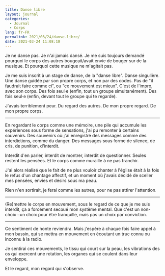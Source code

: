 ```yaml
---
title: Danse libre
layout: journal
categories:
  - Journal
  - Corps
lang: fr-FR
permalink: 2021/03/24/danse-libre/
date: 2021-03-24 11:08:10
---
```


Je ne danse pas. Je n'ai jamais dansé. Je me suis toujours demandé pourquoi le corps des autres bougeait/avait envie de bouger sur de la musique. Et pourquoi cette musique ne m'agitait pas.

Je me suis inscrit à un stage de danse, de la "danse libre". Danse singulière. Une danse guidée par son propre corps, et non par des codes. Pas de "il faudrait faire comme ci", ou "ce mouvement est mieux". C'est de l'impro, avec son corps. Des fois seul·e (enfin, tout un groupe simultanément). Des fois seul·e (enfin, devant tout le groupe qui te regarde).

J'avais terriblement peur.
Du regard des autres.
De mon propre regard.
De mon propre corps.

---

En regardant le corps comme une mémoire, une pile qui accumule les expériences sous forme de sensations, j'ai pu remonter à certains souvenirs. Des souvenirs où j'ai enregistré des messages comme des interdictions, comme du danger. Des messages sous forme de silence, de cris, de punition, d'interdit.

Interdit d'en parler, interdit de montrer, interdit de questionner. Seules restent les pensées. Et le corps comme muraille à ne pas franchir.

J'ai alors réalisé que le fait de ne plus vouloir chanter à l'église était à la fois le refus d'un chantage affectif, et un moment où j'avais décidé de sceller mes pensées, envies et désirs sous ma peau.

Rien n'en sortirait, je ferai comme les autres, pour ne pas attirer l'attention.

---

(Re)mettre le corps en mouvement, sous le regard de ce que je me suis interdit, ça a forcément secoué mon système mental. Que c'est un non-choix : un choix pour être tranquille, mais pas un choix par conviction.

---

Ce sentiment de honte reviendra.
Mais j'espère à chaque fois faire appel à mon bassin, qui se mettra en mouvement en écoutant un truc connu ou inconnu à la radio.

Je sentirai ces mouvements, le tissu qui court sur la peau, les vibrations des os qui exercent une rotation, les organes qui se coulent dans leur enveloppe.

Et le regard, mon regard qui s'observe.